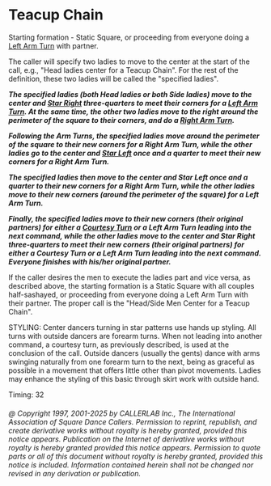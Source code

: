 
# Teacup Chain

Starting formation - Static Square, or proceeding from everyone
doing a [Left Arm Turn](../ms/turn_thru.md) with partner. 

The caller will specify two ladies to move to the center at the start of the call,
e.g., "Head ladies center for a Teacup Chain". For the rest of the definition,
these two ladies will be called the "specified ladies". 

***The specified ladies (both Head ladies or both Side ladies) move to the center and
[Star Right](../b1/star.md) three-quarters to meet their corners for a
[Left Arm Turn](../ms/turn_thru.md). At the same time, the other two ladies move to the right
around the perimeter of the square to their corners,
and do a [Right Arm Turn](../ms/turn_thru.md).***

***Following the Arm Turns, the specified ladies move around the perimeter of the square
to their new corners for a Right Arm Turn, while the other ladies go to the center and
[Star Left](../b1/star.md) once and a quarter to meet their new corners for a Right Arm Turn.*** 

***The specified ladies then move to the center and Star Left once and a quarter to their
new corners for a Right Arm Turn, while the other ladies move to their new corners (around
the perimeter of the square) for a Left Arm Turn.*** 

***Finally, the specified ladies move to their new corners
(their original partners) for
either a [Courtesy Turn](../b1/courtesy_turn.md)
or a Left Arm Turn leading into the next command, while the other
ladies move to the center and Star Right three-quarters to meet their new corners (their
original partners) for either a Courtesy Turn or a Left Arm Turn leading into the next
command. Everyone finishes with his/her original partner.*** 

If the caller desires the men to execute the ladies part and vice versa, as described
above, the starting formation is a Static Square with all couples half-sashayed, or
proceeding from everyone doing a Left Arm Turn with their partner. The proper call is the
"Head/Side Men Center for a Teacup Chain". 

STYLING: Center dancers turning in  star patterns use  hands up styling. All turns with outside dancers are  forearm turns. When not leading into another command, a  courtesy turn, as previously described, is used at the conclusion of the call. Outside dancers (usually the gents) dance with arms swinging naturally from one forearm turn to the next, being as graceful as possible in a movement that offers little other than pivot movements. Ladies may enhance the styling of this basic through  skirt work with outside hand.

Timing: 32

###### @ Copyright 1997, 2001-2025 by CALLERLAB Inc., The International Association of Square Dance Callers. Permission to reprint, republish, and create derivative works without royalty is hereby granted, provided this notice appears. Publication on the Internet of derivative works without royalty is hereby granted provided this notice appears. Permission to quote parts or all of this document without royalty is hereby granted, provided this notice is included. Information contained herein shall not be changed nor revised in any derivation or publication.
